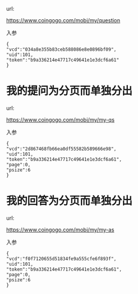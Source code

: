 url:

https://www.coingogo.com/mobi/my/question

入参

	{
	"vcd":"034a8e355b83ceb588086e8e0896bf09",
	"uid":101,
	"token":"b9a336214e47717c49641e1e3dcf6a61"
	}



# 我的提问为分页而单独分出 #
url:

https://www.coingogo.com/mobi/my/my-qs

入参

	{
	"vcd":"2d867468fb66ea0df55582b589666e98",
	"uid":101,
	"token":"b9a336214e47717c49641e1e3dcf6a61",
	"page":0,
	"psize":6
	}


# 我的回答为分页而单独分出 #
url:

https://www.coingogo.com/mobi/my/my-as

入参

	{
	"vcd":"f0f7120655d51834fe9a555cfe6f893f",
	"uid":101,
	"token":"b9a336214e47717c49641e1e3dcf6a61",
	"page":0,
	"psize":6
	}


